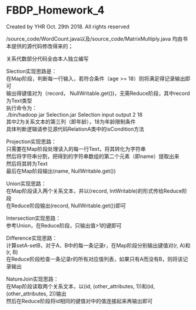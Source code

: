 # FBDP_Homework_4
Created by YHR Oct. 29th 2018. All rights reserved

/source_code/WordCount.java以及/source_code/MatrixMultiply.java
均由书本提供的源代码修改得来的；

关系代数部分代码全由本人独立编写

Slection实现思路是：</br>
在Map阶段，判断每一行输入，若符合条件（age >= 18）则将满足得记录输出即可</br>
输出得键值对为（record， NullWritable.get())，无需Reduce阶段，其中record为Text类型</br>
执行命令为：</br>
./bin/hadoop jar Selection.jar Selection input output 2 18</br>
其中2为关系文本的第三列（即年龄），18为年龄限制条件</br>
具体判断逻辑请参见源代码RelationA类中的isCondition方法</br>

Projection实现思路：</br>
只需要在Map阶段处理读入的每一行Text，将其转化为字符串</br>
然后将字符串分割，把得到的字符串数组的第二个元素（即name）提取出来</br>
然后将其转为Text</br>
最后在Map阶段输出(name, NullWritable.get())

Union实现思路：</br>
在Map阶段读入两个关系文本，并以(record, IntWritable)的形式传给Reduce阶段</br>
在Reduce阶段输出(record, NullWritable.get())即可

Intersection实现思路：</br>
参考Union，在Reduce阶段，只输出值>1的键即可

Difference实现思路：</br>
计算setA-setB，对于A、B中的每一条记录r，在Map阶段分别输出键值对(r, A)和(r, B)</br>
在Reduce阶段检查一条记录r的所有对应值列表，如果只有A而没有B，则将该记录输出

NatureJoin实现思路：</br>
在Map阶段读取两个关系文本，以(id, (other_attributes, 1))和(id, (other_attributes, 2))输出</br>
然后在Reduce阶段将id相同的键值对中的值连接起来再输出即可
